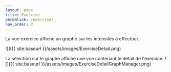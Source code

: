 ```yaml
---
layout: page
title: Exercise
permalink: /exercise/
nav_order: 2
---
```

La vue exercice affiche un graphe sur les intensités à effectuer.

![]({{ site.baseurl }}/assets/images/ExerciseDetail.png)

La sélection sur le graphe affiche une vue contenant le détail de l'exercice.
![]({{ site.baseurl }}/assets/images/ExerciseDetailGraphManager.png)